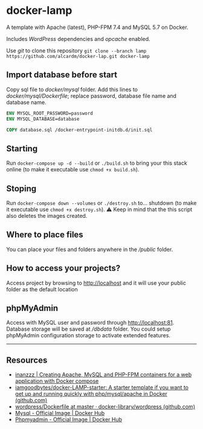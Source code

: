 # docker-lamp

A template with Apache (latest), PHP-FPM 7.4 and MySQL 5.7 on Docker.

Includes _WordPress_ dependencies and _opcache_ enabled.

Use _git_ to clone this repository `git clone --branch lamp https://github.com/alcardm/docker-lap.git docker-lamp`

## Import database before start

Copy sql file to _docker/mysql_ folder. Add this lines to _docker/mysql/Dockerfile_; replace password, database file name and database name.

```dockerfile
ENV MYSQL_ROOT_PASSWORD=password
ENV MYSQL_DATABASE=database

COPY database.sql /docker-entrypoint-initdb.d/init.sql
```

## Starting

Run `docker-compose up -d --build` or `./build.sh` to bring your this stack online (to make it executable use `chmod +x build.sh`).

## Stoping

Run `docker-compose down --volumes` or `./destroy.sh` to... shutdown (to make it executable use `chmod +x destroy.sh`). ⚠ Keep in mind that the this script also deletes the images created.

## Where to place files

You can place your files and folders anywhere in the _/public_ folder.

## How to access your projects?

Access project by browsing to [http://localhost](http://localhost) and it will use your public folder as the default location

## phpMyAdmin

Access with MySQL user and password through [http://localhost:81](http://localhost:81). Database storage will be saved at _/dbdata_ folder. You could setup phpMyAdmin configuration storage to activate extended features.

---

## Resources

- [inanzzz | Creating Apache, MySQL and PHP-FPM containers for a web application with Docker compose](http://www.inanzzz.com/index.php/post/su76/creating-apache-mysql-and-php-fpm-containers-for-a-web-application-with-docker-compose)
- [iamgoodbytes/docker-LAMP-starter: A starter template if you want to get up and running quickly with php/mysql/apache in Docker (github.com)](https://github.com/iamgoodbytes/docker-LAMP-starter)
- [wordpress/Dockerfile at master · docker-library/wordpress (github.com)](https://github.com/docker-library/wordpress/blob/master/latest/php7.4/fpm-alpine/Dockerfile)
- [Mysql - Official Image | Docker Hub](https://hub.docker.com/_/mysql)
- [Phpmyadmin - Official Image | Docker Hub](https://hub.docker.com/_/phpmyadmin)
